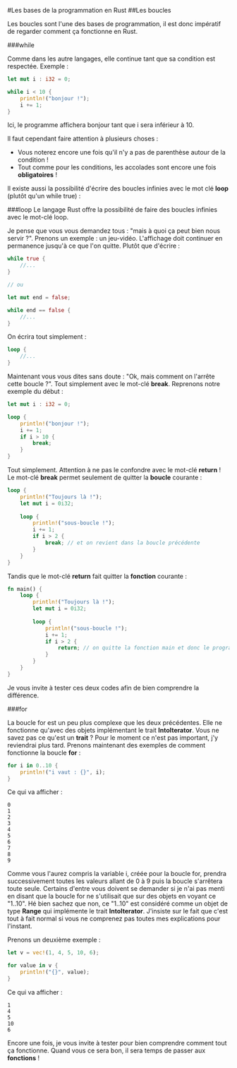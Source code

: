 #Les bases de la programmation en Rust
##Les boucles

Les boucles sont l'une des bases de programmation, il est donc impératif de regarder comment ça fonctionne en Rust.

###while

Comme dans les autre langages, elle continue tant que sa condition est respectée. Exemple :

```Rust
let mut i : i32 = 0;

while i < 10 {
    println!("bonjour !");
    i += 1;
}
```

Ici, le programme affichera bonjour tant que i sera inférieur à 10.

Il faut cependant faire attention à plusieurs choses :
 * Vous noterez encore une fois qu'il n'y a pas de parenthèse autour de la condition !
 * Tout comme pour les conditions, les accolades sont encore une fois __obligatoires__ !

Il existe aussi la possibilité d'écrire des boucles infinies avec le mot clé __loop__ (plutôt qu'un while true) :

###loop
Le langage Rust offre la possibilité de faire des boucles infinies avec le mot-clé loop.

Je pense que vous vous demandez tous : "mais à quoi ça peut bien nous servir ?". Prenons un exemple : un jeu-vidéo. L'affichage doit continuer en permanence jusqu'à ce que l'on quitte. Plutôt que d'écrire :

```Rust
while true {
    //...
}

// ou

let mut end = false;

while end == false {
    //...
}
```

On écrira tout simplement :

```Rust
loop {
    //...
}
```

Maintenant vous vous dites sans doute : "Ok, mais comment on l'arrête cette boucle ?". Tout simplement avec le mot-clé __break__. Reprenons notre exemple du début :

```Rust
let mut i : i32 = 0;

loop {
    println!("bonjour !");
    i += 1;
    if i > 10 {
        break;
    }
}
```

Tout simplement. Attention à ne pas le confondre avec le mot-clé __return__ ! Le mot-clé __break__ permet seulement de quitter la __boucle__ courante :

```Rust
loop {
    println!("Toujours là !");
    let mut i = 0i32;
    
    loop {
        println!("sous-boucle !");
        i += 1;
        if i > 2 {
            break; // et on revient dans la boucle précédente
        }
    }
}
```

Tandis que le mot-clé __return__ fait quitter la __fonction__ courante :

```Rust
fn main() {
    loop {
        println!("Toujours là !");
        let mut i = 0i32;
        
        loop {
            println!("sous-boucle !");
            i += 1;
            if i > 2 {
                return; // on quitte la fonction main et donc le programme se termine
            }
        }
    }
}
```

Je vous invite à tester ces deux codes afin de bien comprendre la différence.

###for

La boucle for est un peu plus complexe que les deux précédentes. Elle ne fonctionne qu'avec des objets implémentant le trait __IntoIterator__. Vous ne savez pas ce qu'est un __trait__ ? Pour le moment ce n'est pas important, j'y reviendrai plus tard. Prenons maintenant des exemples de comment fonctionne la boucle __for__ :

```Rust
for i in 0..10 {
    println!("i vaut : {}", i);
}
```

Ce qui va afficher :

```Shell
0
1
2
3
4
5
6
7
8
9
```

Comme vous l'aurez compris la variable i, créée pour la boucle for, prendra successivement toutes les valeurs allant de 0 à 9 puis la boucle s'arrêtera toute seule.
Certains d'entre vous doivent se demander si je n'ai pas menti en disant que la boucle for ne s'utilisait que sur des objets en voyant ce "1..10". Hé bien sachez que non, ce "1..10" est considéré comme un objet de type __Range__ qui implémente le trait __IntoIterator__. J'insiste sur le fait que c'est tout à fait normal si vous ne comprenez pas toutes mes explications pour l'instant.

Prenons un deuxième exemple :

```Rust
let v = vec!(1, 4, 5, 10, 6);

for value in v {
    println!("{}", value);
}
```

Ce qui va afficher :

```Shell
1
4
5
10
6
```

Encore une fois, je vous invite à tester pour bien comprendre comment tout ça fonctionne. Quand vous ce sera bon, il sera temps de passer aux __fonctions__ !
